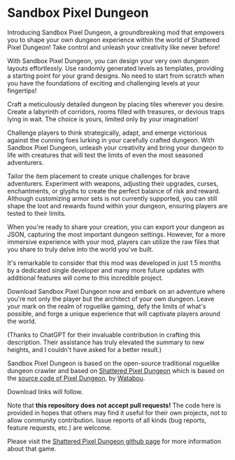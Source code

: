 # Sandbox Pixel Dungeon
Introducing Sandbox Pixel Dungeon, a groundbreaking mod that empowers you to shape your own dungeon experience within the world of Shattered Pixel Dungeon! Take control and unleash your creativity like never before!

With Sandbox Pixel Dungeon, you can design your very own dungeon layouts effortlessly. Use randomly generated levels as templates, providing a starting point for your grand designs. No need to start from scratch when you have the foundations of exciting and challenging levels at your fingertips!

Craft a meticulously detailed dungeon by placing tiles wherever you desire. Create a labyrinth of corridors, rooms filled with treasures, or devious traps lying in wait. The choice is yours, limited only by your imagination!

Challenge players to think strategically, adapt, and emerge victorious against the cunning foes lurking in your carefully crafted dungeon. With Sandbox Pixel Dungeon, unleash your creativity and bring your dungeon to life with creatures that will test the limits of even the most seasoned adventurers.

Tailor the item placement to create unique challenges for brave adventurers. Experiment with weapons, adjusting their upgrades, curses, enchantments, or glyphs to create the perfect balance of risk and reward. Although customizing armor sets is not currently supported, you can still shape the loot and rewards found within your dungeon, ensuring players are tested to their limits.

When you're ready to share your creation, you can export your dungeon as JSON, capturing the most important dungeon settings. However, for a more immersive experience with your mod, players can utilize the raw files that you share to truly delve into the world you've built.

It's remarkable to consider that this mod was developed in just 1.5 months by a dedicated single developer and many more future updates with additional features will come to this incredible project.

Download Sandbox Pixel Dungeon now and embark on an adventure where you're not only the player but the architect of your own dungeon. Leave your mark on the realm of roguelike gaming, defy the limits of what's possible, and forge a unique experience that will captivate players around the world.

(Thanks to ChatGPT for their invaluable contribution in crafting this description. Their assistance has truly elevated the summary to new heights, and I couldn't have asked for a better result.)



Sandbox Pixel Dungeon is based on the open-source traditional roguelike dungeon crawler and based on [Shattered Pixel Dungeon](https://shatteredpixel.com/shatteredpd/) which is based on the [source code of Pixel Dungeon](https://github.com/00-Evan/pixel-dungeon-gradle), by [Watabou](https://www.watabou.ru).

Download links will follow.

Note that **this repository does not accept pull requests!** The code here is provided in hopes that others may find it useful for their own projects, not to allow community contribution. Issue reports of all kinds (bug reports, feature requests, etc.) are welcome.

Please visit the [Shattered Pixel Dungeon github page](https://github.com/00-Evan/shattered-pixel-dungeon) for more information about that game.